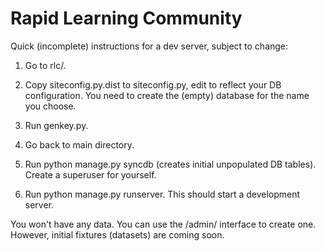 Rapid Learning Community
========================

Quick (incomplete) instructions for a dev server, subject to change:

1. Go to rlc/.

2. Copy siteconfig.py.dist to siteconfig.py, edit to reflect your DB
configuration. You need to create the (empty) database for the name you
choose.

3. Run genkey.py.

4. Go back to main directory.

5. Run python manage.py syncdb (creates initial unpopulated DB tables). Create
a superuser for yourself.

6. Run python manage.py runserver. This should start a development server.

You won't have any data. You can use the /admin/ interface to create one.
However, initial fixtures (datasets) are coming soon.

